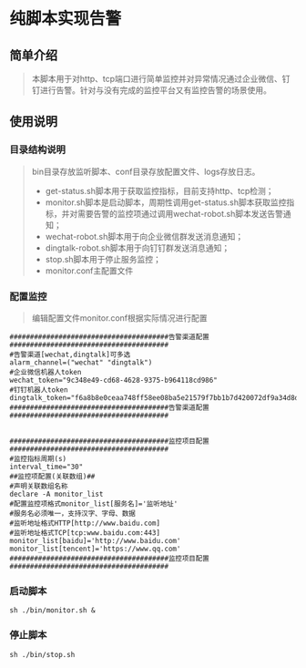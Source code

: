 # 纯脚本实现告警

## 简单介绍

>本脚本用于对http、tcp端口进行简单监控并对异常情况通过企业微信、钉钉进行告警。针对与没有完成的监控平台又有监控告警的场景使用。

## 使用说明

### 目录结构说明

>bin目录存放监听脚本、conf目录存放配置文件、logs存放日志。
>
>* get-status.sh脚本用于获取监控指标，目前支持http、tcp检测；
>* monitor.sh脚本是启动脚本，周期性调用get-status.sh脚本获取监控指标，并对需要告警的监控项通过调用wechat-robot.sh脚本发送告警通知；
>* wechat-robot.sh脚本用于向企业微信群发送消息通知；
>* dingtalk-robot.sh脚本用于向钉钉群发送消息通知；
>* stop.sh脚本用于停止服务监控；
>* monitor.conf主配置文件

### 配置监控

> 编辑配置文件monitor.conf根据实际情况进行配置

```shell
#######################################告警渠道配置#######################################
#告警渠道[wechat,dingtalk]可多选
alarm_channel=("wechat" "dingtalk")
#企业微信机器人token
wechat_token="9c348e49-cd68-4628-9375-b964118cd986"
#钉钉机器人token
dingtalk_token="f6a8b8e0ceaa748ff58ee08ba5e21579f7bb1b7d420072df9a34d8d5c3be3b1f"
#######################################告警渠道配置#######################################


#######################################监控项目配置#######################################
#监控指标周期(s)
interval_time="30"
##监控项配置(关联数组)##
#声明关联数组名称
declare -A monitor_list
#配置监控项格式monitor_list[服务名]='监听地址'
#服务名必须唯一，支持汉字、字母、数据
#监听地址格式HTTP[http://www.baidu.com]
#监听地址格式TCP[tcp:www.baidu.com:443]
monitor_list[baidu]='http://www.baidu.com'
monitor_list[tencent]='https://www.qq.com'
#######################################监控项目配置#######################################
```

### 启动脚本

```shell
sh ./bin/monitor.sh &
```

### 停止脚本

```shell
sh ./bin/stop.sh
```

